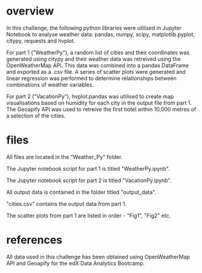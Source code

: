 # overview
In this challenge, the following python libraries were utilised in Jupyter Notebook to analyse weather data: pandas, numpy, scipy, matplotlib.pyplot, citypy, requests and hvplot.

For part 1 ("WeatherPy"), a random list of cities and their coordinates was generated using citypy and their weather data was retreived using the OpenWeatherMap API. This data was combined into a pandas DataFrame and exported as a .csv file. A series of scatter plots were generated and linear regression was performed to determine relationships between combinations of weather variables.

For part 2 ("VacationPy"), hvplot.pandas was utilised to create map visualisations based on humidity for each city in the output file from part 1. The Geoapify API was used to retreive the first hotel within 10,000 metres of a selection of the cities.

# files
All files are located in the "Weather_Py" folder.

The Jupyter notebook script for part 1 is titled "WeatherPy.ipynb".

The Jupyter notebook script for part 2 is titled "VacationPy.ipynb".

All output data is contained in the folder titled "output_data".

"cities.csv" contains the output data from part 1.

The scatter plots from part 1 are listed in order - "Fig1", "Fig2" etc.

# references
All data used in this challenge has been obtained using OpenWeatherMap API and Geoapify for the edX Data Analytics Bootcamp.
